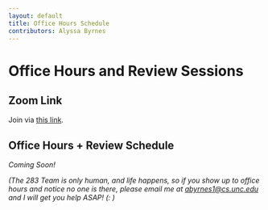 ```yaml
---
layout: default
title: Office Hours Schedule
contributors: Alyssa Byrnes
---
```

# Office Hours and Review Sessions

## Zoom Link
Join via [this link](/).

## Office Hours + Review Schedule

*Coming Soon!*

*(The 283 Team is only human, and life happens, so if you show up to office hours and notice no one is there, please email me at abyrnes1@cs.unc.edu and I will get you help ASAP! (: )*